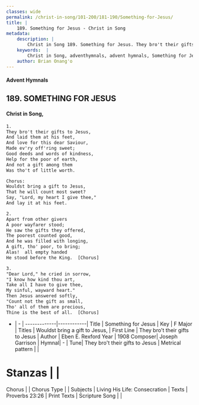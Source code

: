 ```yaml
---
classes: wide
permalink: /christ-in-song/101-200/181-190/Something-for-Jesus/
title: |
    189. Something for Jesus - Christ in Song
metadata:
    description: |
        Christ in Song 189. Something for Jesus. They bro't their gifts to Jesus, And laid them at his feet, And love for this dear Saviour, Made ev'ry off'ring sweet; Good deeds and words of kindness, Help for the poor of earth, And not a gift among them Was tho't of little worth. Chorus: Wouldst bring a gift to Jesus, That he will count most sweet? Say, "Lord, my heart I give thee," And lay it at his feet.
    keywords:  |
        Christ in Song, adventhymnals, advent hymnals, Something for Jesus, They bro't their gifts to Jesus. Wouldst bring a gift to Jesus,
    author: Brian Onang'o
---
```


#### Advent Hymnals
## 189. SOMETHING FOR JESUS
####  Christ in Song,

```txt
1.
They bro't their gifts to Jesus,
And laid them at his feet,
And love for this dear Saviour,
Made ev'ry off'ring sweet;
Good deeds and words of kindness,
Help for the poor of earth,
And not a gift among them
Was tho't of little worth.

Chorus:
Wouldst bring a gift to Jesus,
That he will count most sweet?
Say, "Lord, my heart I give thee,"
And lay it at his feet.

2.
Apart from other givers
A poor wayfarer stood;
He saw the gifts they offered,
The poorest counted good,
And he was filled with longing,
A gift, tho' poor, to bring;
Alas!  all empty handed 
He stood before the King.  [Chorus]

3.
"Dear Lord," he cried in sorrow,
"I know how kind thou art,
Take all I have to give thee,
My sinful, wayward heart."
Then Jesus answered softly,
"Count not the gift as small,
Tho' all of them are precious,
Thine is the best of all.  [Chorus]


```

- |   -  |
-------------|------------|
Title | Something for Jesus |
Key | F Major |
Titles | Wouldst bring a gift to Jesus, |
First Line | They bro't their gifts to Jesus |
Author | Eben E. Rexford
Year | 1908
Composer| Joseph Garrison |
Hymnal|  - |
Tune| They bro't their gifts to Jesus |
Metrical pattern | |
# Stanzas |  |
Chorus |  |
Chorus Type |  |
Subjects | Living His Life: Consecration |
Texts | Proverbs 23:26 |
Print Texts | 
Scripture Song |  |
    
